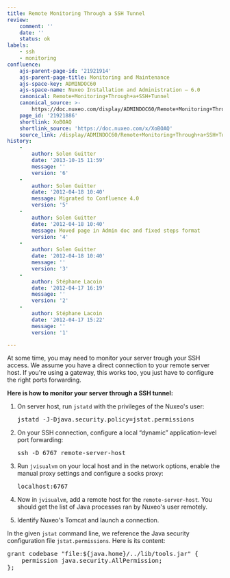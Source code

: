 ```yaml
---
title: Remote Monitoring Through a SSH Tunnel
review:
    comment: ''
    date: ''
    status: ok
labels:
    - ssh
    - monitoring
confluence:
    ajs-parent-page-id: '21921914'
    ajs-parent-page-title: Monitoring and Maintenance
    ajs-space-key: ADMINDOC60
    ajs-space-name: Nuxeo Installation and Administration — 6.0
    canonical: Remote+Monitoring+Through+a+SSH+Tunnel
    canonical_source: >-
        https://doc.nuxeo.com/display/ADMINDOC60/Remote+Monitoring+Through+a+SSH+Tunnel
    page_id: '21921886'
    shortlink: XoBOAQ
    shortlink_source: 'https://doc.nuxeo.com/x/XoBOAQ'
    source_link: /display/ADMINDOC60/Remote+Monitoring+Through+a+SSH+Tunnel
history:
    - 
        author: Solen Guitter
        date: '2013-10-15 11:59'
        message: ''
        version: '6'
    - 
        author: Solen Guitter
        date: '2012-04-18 10:40'
        message: Migrated to Confluence 4.0
        version: '5'
    - 
        author: Solen Guitter
        date: '2012-04-18 10:40'
        message: Moved page in Admin doc and fixed steps format
        version: '4'
    - 
        author: Solen Guitter
        date: '2012-04-18 10:40'
        message: ''
        version: '3'
    - 
        author: Stéphane Lacoin
        date: '2012-04-17 16:19'
        message: ''
        version: '2'
    - 
        author: Stéphane Lacoin
        date: '2012-04-17 15:22'
        message: ''
        version: '1'

---
```

At some time, you may need to monitor your server trough your SSH access. We assume you have a direct connection to your remote server host. If you're using a gateway, this works too, you just have to configure the right ports forwarding.

**Here is how to monitor your server through a SSH tunnel:**

1.  On server host, run `jstatd` with the privileges of the Nuxeo's user:

    <pre>jstatd -J-Djava.security.policy=jstat.permissions
    </pre>

2.  On your SSH connection, configure a local &ldquo;dynamic&rdquo; application-level port forwarding:

    <pre>ssh -D 6767 remote-server-host
    </pre>

3.  Run `jvisualvm` on your local host and in the network options, enable the manual proxy settings and configure a socks proxy:

    <pre>localhost:6767</pre>

4.  Now in `jvisualvm`, add a remote host for the `remote-server-host`.
    You should get the list of Java processes ran by Nuxeo's user remotely.
5.  Identify Nuxeo's Tomcat and launch a connection.

In the given `jstat` command line, we reference the Java security configuration file `jstat.permissions`. Here is its content:

<pre>grant codebase "file:${java.home}/../lib/tools.jar" {
    permission java.security.AllPermission;
};
</pre>